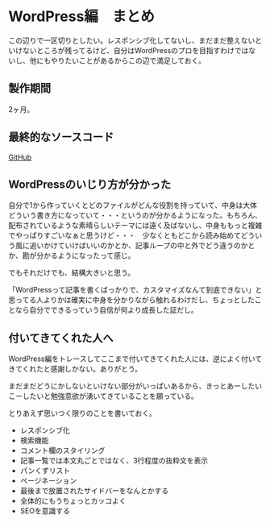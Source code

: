 # WordPress編　まとめ

この辺りで一区切りとしたい。レスポンシブ化してないし、まだまだ整えないといけないところが残ってるけど、自分はWordPressのプロを目指すわけではないし、他にもやりたいことがあるからこの辺で満足しておく。

## 製作期間

2ヶ月。

## 最終的なソースコード

[GitHub](https://github.com/take5553/wordpress-customtheme)

## WordPressのいじり方が分かった

自分で1から作っていくとどのファイルがどんな役割を持っていて、中身は大体どういう書き方になっていて・・・というのが分かるようになった。もちろん、配布されているような素晴らしいテーマには遠く及ばないし、中身ももっと複雑でやっぱりすごいなぁと思うけど・・・　少なくともどこから読み始めてどういう風に追いかけていけばいいのかとか、記事ループの中と外でどう違うのかとか、勘が分かるようになったって感じ。

でもそれだけでも、結構大きいと思う。

「WordPressって記事を書くばっかりで、カスタマイズなんて到底できない」と思ってる人よりかは確実に中身を分かりながら触れるわけだし、ちょっとしたことなら自分でできるっていう自信が何より成長した証だし。

## 付いてきてくれた人へ

WordPress編をトレースしてここまで付いてきてくれた人には、逆によく付いてきてくれたと感謝しかない。ありがとう。

まだまだどうにかしないといけない部分がいっぱいあるから、きっとあーしたいこーしたいと勉強意欲が湧いてきていることを願っている。

とりあえず思いつく限りのことを書いておく。

* レスポンシブ化
* 検索機能
* コメント欄のスタイリング
* 記事一覧では本文丸ごとではなく、3行程度の抜粋文を表示
* パンくずリスト
* ページネーション
* 最後まで放置されたサイドバーをなんとかする
* 全体的にもうちょっとカッコよく
* SEOを意識する